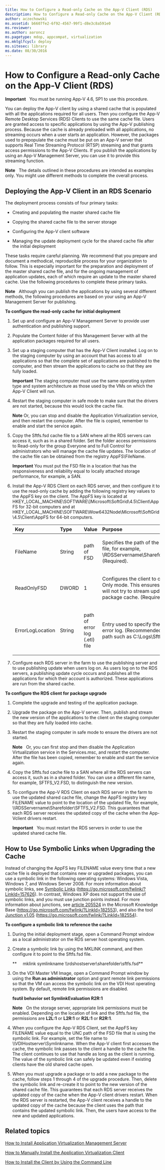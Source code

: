```yaml
---
title: How to Configure a Read-only Cache on the App-V Client (RDS)
description: How to Configure a Read-only Cache on the App-V Client (RDS)
author: aczechowski
ms.assetid: b6607fe2-6f92-4567-99f1-d8e3c8a591e0
ms.reviewer:
ms.author: aaroncz
ms.pagetype: mdop, appcompat, virtualization
ms.mktglfcycl: deploy
ms.sitesec: library
ms.date: 08/30/2016
---
```



# How to Configure a Read-only Cache on the App-V Client (RDS)


**Important**  
You must be running App-V 4.6, SP1 to use this procedure.



You can deploy the App-V client by using a shared cache that is populated with all the applications required for all users. Then you configure the App-V Remote Desktop Services (RDS) Clients to use the same cache file. Users are granted access to specific applications by using the App-V publishing process. Because the cache is already preloaded with all applications, no streaming occurs when a user starts an application. However, the packages used to prepopulate the cache must be put on an App-V server that supports Real Time Streaming Protocol (RTSP) streaming and that grants access permissions to the App-V Clients. If you publish the applications by using an App-V Management Server, you can use it to provide this streaming function.

**Note**  
The details outlined in these procedures are intended as examples only. You might use different methods to complete the overall process.



## Deploying the App-V Client in an RDS Scenario


The deployment process consists of four primary tasks:

-   Creating and populating the master shared cache file

-   Copying the shared cache file to the server storage

-   Configuring the App-V client software

-   Managing the update deployment cycle for the shared cache file after the initial deployment

These tasks require careful planning. We recommend that you prepare and document a methodical, reproducible process for your organization to follow. This is especially important for the preparation and deployment of the master shared cache file, and for the ongoing management of application updates, each of which require an update to the master shared cache. Use the following procedures to complete these primary tasks.

**Note**  
Although you can publish the applications by using several different methods, the following procedures are based on your using an App-V Management Server for publishing.



**To configure the read-only cache for initial deployment**

1. Set up and configure an App-V Management Server to provide user authentication and publishing support.

2. Populate the Content folder of this Management Server with all the application packages required for all users.

3. Set up a staging computer that has the App-V Client installed. Log on to the staging computer by using an account that has access to all applications so that the complete set of applications are published to the computer, and then stream the applications to cache so that they are fully loaded.

   **Important**
   The staging computer must use the same operating system type and system architecture as those used by the VMs on which the App-V Client will run.



4. Restart the staging computer in safe mode to make sure that the drivers are not started, because this would lock the cache file.

   **Note**
   Or, you can stop and disable the Application Virtualization service, and then restart the computer. After the file is copied, remember to enable and start the service again.



5. Copy the Sftfs.fsd cache file to a SAN where all the RDS servers can access it, such as in a shared folder. Set the folder access permissions to Read-only for the group Everyone and to Full Control for administrators who will manage the cache file updates. The location of the cache file can be obtained from the registry AppFS\\FileName.

   **Important**
   You must put the FSD file in a location that has the responsiveness and reliability equal to locally attached storage performance, for example, a SAN.



6. Install the App-V RDS Client on each RDS server, and then configure it to use the read-only cache by adding the following registry key values to the AppFS key on the client. The AppFS key is located at HKEY\_LOCAL\_MACHINE\\SOFTWARE\\\]Microsoft\\SoftGrid\\4.5\\Client\\AppFS for 32-bit computers and at HKEY\_LOCAL\_MACHINE\\SOFTWARE\\Wow6432Node\\Microsoft\\SoftGrid\\4.5\\Client\\AppFS for 64-bit computers.

   <table>
   <colgroup>
   <col width="25%" />
   <col width="25%" />
   <col width="25%" />
   <col width="25%" />
   </colgroup>
   <thead>
   <tr class="header">
   <th align="left">Key</th>
   <th align="left">Type</th>
   <th align="left">Value</th>
   <th align="left">Purpose</th>
   </tr>
   </thead>
   <tbody>
   <tr class="odd">
   <td align="left"><p>FileName</p></td>
   <td align="left"><p>String</p></td>
   <td align="left"><p>path of FSD</p></td>
   <td align="left"><p>Specifies the path of the shared cache file, for example, \RDSServername\Sharefolder\SFTFS.FSD (Required).</p></td>
   </tr>
   <tr class="even">
   <td align="left"><p>ReadOnlyFSD</p></td>
   <td align="left"><p>DWORD</p></td>
   <td align="left"><p>1</p></td>
   <td align="left"><p>Configures the client to operate in Read-Only mode. This ensures that the client will not try to stream updates to the package cache. (Required)</p></td>
   </tr>
   <tr class="odd">
   <td align="left"><p>ErrorLogLocation</p></td>
   <td align="left"><p>String</p></td>
   <td align="left"><p>path of error log (.etl) file</p></td>
   <td align="left"><p>Entry used to specify the path of the error log. (Recommended. Use a local path such as C:\Logs\Sftfs.etl).</p></td>
   </tr>
   </tbody>
   </table>



7. Configure each RDS server in the farm to use the publishing server and to use publishing update when users log on. As users log on to the RDS servers, a publishing update cycle occurs and publishes all the applications for which their account is authorized. These applications are run from the shared cache.

**To configure the RDS client for package upgrade**

1.  Complete the upgrade and testing of the application package.

2.  Upgrade the package on the App-V server. Then, publish and stream the new version of the applications to the client on the staging computer so that they are fully loaded into cache.

3.  Restart the staging computer in safe mode to ensure the drivers are not started.

    **Note**  
    Or, you can first stop and then disable the Application Virtualization service in the Services.msc, and restart the computer. After the file has been copied, remember to enable and start the service again.



4.  Copy the Sftfs.fsd cache file to a SAN where all the RDS servers can access it, such as in a shared folder. You can use a different file name, for example, SFTFS\_V2.FSD, to distinguish the new version.

5.  To configure the App-V RDS Client on each RDS server in the farm to use the updated shared cache file, change the AppFS registry key FILENAME value to point to the location of the updated file, for example, \\\\RDSServername\\Sharefolder\\SFTFS\_V2.FSD. This guarantees that each RDS server receives the updated copy of the cache when the App-Vclient drivers restart.

    **Important**  
    You must restart the RDS servers in order to use the updated shared cache file.



## How to Use Symbolic Links when Upgrading the Cache


Instead of changing the AppFS key FILENAME value every time that a new cache file is deployed that contains new or upgraded packages, you can use a symbolic link in the following operating systems: Windows Vista, Windows 7, and Windows Server 2008. For more information about symbolic links, see [Symbolic Links](https://go.microsoft.com/fwlink/?LinkId=157626) (https://go.microsoft.com/fwlink/?LinkId=157626). In contrast, Windows XP does not support the use of symbolic links, and you must use junction points instead. For more information about junctions, see [article 205524](https://go.microsoft.com/fwlink/?LinkId=182553) in the Microsoft Knowledge Base (https://go.microsoft.com/fwlink/?LinkId=182553), and also the tool [Junction v1.05](https://go.microsoft.com/fwlink/?LinkId=182554) (https://go.microsoft.com/fwlink/?LinkId=182554).

**To configure a symbolic link to reference the cache**

1.  During the initial deployment stage, open a Command Prompt window as a local administrator on the RDS server host operating system.

2.  Create a symbolic link by using the MKLINK command, and then configure it to point to the Sftfs.fsd file.

    **     mklink symlinkname \\\\rdshostserver\\sharefolder\\sftfs.fsd**

3.  On the VDI Master VM Image, open a Command Prompt window by using the **Run as administrator** option and grant remote link permissions so that the VM can access the symbolic link on the VDI Host operating system. By default, remote link permissions are disabled.

    **fsutil behavior set SymlinkEvaluation R2R:1**

    **Note**  
    On the storage server, appropriate link permissions must be enabled. Depending on the location of link and the Sftfs.fsd file, the permissions are **L2L:1** or **L2R:1** or **R2L:1** or **R2R:1**.



4.  When you configure the App-V RDS Client, set the AppFS key FILENAME value equal to the UNC path of the FSD file that is using the symbolic link. For example, set the file name to \\\\VDIHostserver\\Symlinkname. When the App-V client first accesses the cache, the symbolic link passes to the client a handle to the cache file. The client continues to use that handle as long as the client is running. The value of the symbolic link can safely be updated even if existing clients have the old shared cache open.

5.  When you must upgrade a package or to add a new package to the cache, follow steps 1 through 4 of the upgrade procedure. Then, delete the symbolic link and re-create it to point to the new version of the shared cache file. This guarantees that each RDS server receives the updated copy of the cache when the App-V client drivers restart. When the RDS server is restarted, the App-V client receives a handle to the updated copy of the cache because the client uses the path that contains the updated symbolic link. Then, the users have access to the new and updated applications.

## Related topics


[How to Install Application Virtualization Management Server](how-to-install-application-virtualization-management-server.md)

[How to Manually Install the Application Virtualization Client](how-to-manually-install-the-application-virtualization-client.md)

[How to Install the Client by Using the Command Line](how-to-install-the-client-by-using-the-command-line-new.md)









